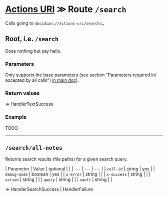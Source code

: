 # [Actions URI](README.md) ≫ Route `/search`
Calls going to `obsidian://actions-uri/search/…`


## Root, i.e. `/search`

Does nothing but say hello.

### Parameters
Only supports the base parameters (see section "Parameters required in/ accepted by all calls") [in main doc](README.md#parameters-required-in-accepted-by-all-calls)).

### Return values
=> HandlerTextSuccess

### Example
TODO

---

## `/search/all-notes`
Returns search results (file paths) for a given search query.

| Parameter | Value | optional | |
| --- | --- | --- |
| `call-id` | string | yes |
| `debug-mode` | boolean | yes |
| `x-error` | string |  |
| `x-success` | string |  |
| `action` | string |  |
| `query` | string |  |
| `vault` | string |  |

=> HandlerSearchSuccess | HandlerFailure
